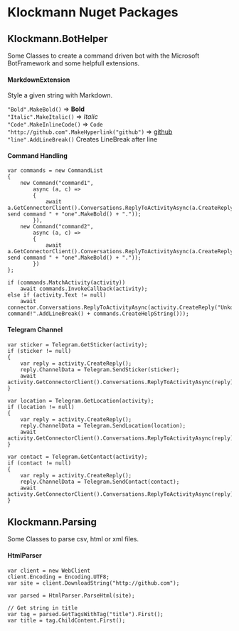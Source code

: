 # Klockmann Nuget Packages

## Klockmann.BotHelper

Some Classes to create a command driven bot with the Microsoft BotFramework and some helpfull extensions.

#### MarkdownExtension

Style a given string with Markdown.

`"Bold".MakeBold()` => **Bold**  
`"Italic".MakeItalic()` => *Italic*  
`"Code".MakeInlineCode()` => `Code`  
`"http://github.com".MakeHyperlink("github")` => [github](http://github.com)
`"line".AddLineBreak()` Creates LineBreak after line

#### Command Handling

    var commands = new CommandList
    {
        new Command("command1",
            async (a, c) =>
            {
                await a.GetConnectorClient().Conversations.ReplyToActivityAsync(a.CreateReply("You send command " + "one".MakeBold() + "."));
            }),
        new Command("command2",
            async (a, c) =>
            {
                await a.GetConnectorClient().Conversations.ReplyToActivityAsync(a.CreateReply("You send command " + "one".MakeBold() + "."));
            })
    };

    if (commands.MatchActivity(activity))
        await commands.InvokeCallback(activity);
    else if (activity.Text != null)
        await connector.Conversations.ReplyToActivityAsync(activity.CreateReply("Unkown command!".AddLineBreak() + commands.CreateHelpString()));

#### Telegram Channel

    var sticker = Telegram.GetSticker(activity);
    if (sticker != null)
    {
        var reply = activity.CreateReply();
        reply.ChannelData = Telegram.SendSticker(sticker);
        await activity.GetConnectorClient().Conversations.ReplyToActivityAsync(reply);
    }

    var location = Telegram.GetLocation(activity);
    if (location != null)
    {
        var reply = activity.CreateReply();
        reply.ChannelData = Telegram.SendLocation(location);
        await activity.GetConnectorClient().Conversations.ReplyToActivityAsync(reply);
    }
    
    var contact = Telegram.GetContact(activity);
    if (contact != null)
    {
        var reply = activity.CreateReply();
        reply.ChannelData = Telegram.SendContact(contact);
        await activity.GetConnectorClient().Conversations.ReplyToActivityAsync(reply);
    }

## Klockmann.Parsing

Some Classes to parse csv, html or xml files.

#### HtmlParser

    var client = new WebClient
    client.Encoding = Encoding.UTF8;
    var site = client.DownloadString("http://github.com");

    var parsed = HtmlParser.ParseHtml(site);

    // Get string in title
    var tag = parsed.GetTagsWithTag("title").First();
    var title = tag.ChildContent.First();